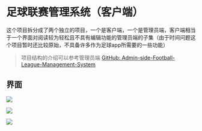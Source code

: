 # 足球联赛管理系统（客户端）

这个项目拆分成了两个独立的项目，一个是客户端，一个是管理员端，客户端相当于一个界面对阅读较为轻松且不具有编辑功能的管理员端的子集（由于时间问题这个项目暂时还比较原始，不具备许多作为足球app所需要的一些功能）

> 项目结构的介绍可以参考管理员端 [GitHub: Admin-side-Football-League-Management-System](https://github.com/DanielBamboo/-Admin-side-Football-League-Management-System)

## 界面

![](https://gitee.com/DanielBamboo/images/raw/master/20210202102105.png)

![](https://gitee.com/DanielBamboo/images/raw/master/20210202102039.png)

![](https://gitee.com/DanielBamboo/images/raw/master/20210202102144.png)